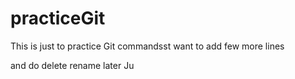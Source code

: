 # practiceGit
This is just to practice Git commandsst want to add few more lines

and do delete rename later
Ju
